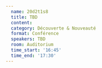 ```yaml
---
  name: 20d2t1s8
  title: TBD
  content:
  category: Découverte & Nouveauté
  format: Conférence
  speakers: TBD
  room: Auditorium
  time_start: '16:45'
  time_end: '17:30'
---
```


